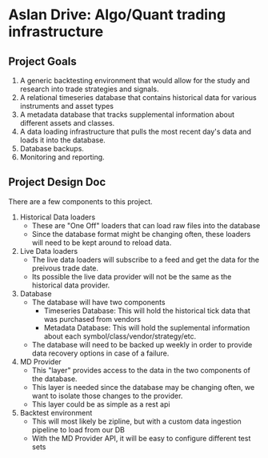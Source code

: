 # Aslan Drive: Algo/Quant trading infrastructure  

## Project Goals
1. A generic backtesting environment that would allow for the study and research into trade strategies and signals.
2. A relational timeseries database that contains historical data for various instruments and asset types
3. A metadata database that tracks supplemental information about different assets and classes.
4. A data loading infrastructure that pulls the most recent day's data and loads it into the database.
5. Database backups.
6. Monitoring and reporting. 

## Project Design Doc

There are a few components to this project. 

1. Historical Data loaders
    - These are "One Off" loaders that can load raw files into the database
    - Since the database format might be changing often, these loaders will need to be kept around to reload data.
2. Live Data loaders
    - The live data loaders will subscribe to a feed and get the data for the preivous trade date. 
    - Its possible the live data provider will not be the same as the historical data provider.
3. Database
    - The database will have two components
        - Timeseries Database: This will hold the historical tick data that was purchased from vendors
        - Metadata Database: This will hold the suplemental information about each symbol/class/vendor/strategy/etc.
    - The database will need to be backed up weekly in order to provide data recovery options in case of a failure.
4. MD Provider
    - This "layer" provides access to the data in the two components of the database.
    - This layer is needed since the database may be changing often, we want to isolate those changes to the provider.
    - This layer could be as simple as a rest api
5. Backtest environment
    - This will most likely be zipline, but with a custom data ingestion pipeline to load from our DB
    - With the MD Provider API, it will be easy to configure different test sets
